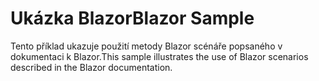 # <a name="blazor-sample"></a><span data-ttu-id="19393-101">Ukázka Blazor</span><span class="sxs-lookup"><span data-stu-id="19393-101">Blazor Sample</span></span>

<span data-ttu-id="19393-102">Tento příklad ukazuje použití metody Blazor scénáře popsaného v dokumentaci k Blazor.</span><span class="sxs-lookup"><span data-stu-id="19393-102">This sample illustrates the use of Blazor scenarios described in the Blazor documentation.</span></span>

